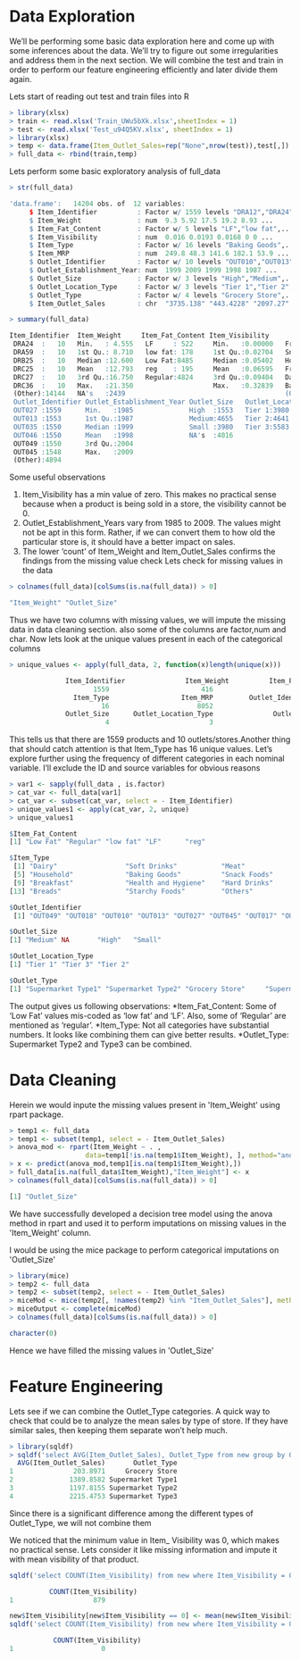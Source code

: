 # Data Exploration

We’ll be performing some basic data exploration here and come up with some inferences about the data. 
We’ll try to figure out some irregularities and address them in the next section. 
We will combine the test and train in order to perform our feature engineering  efficiently and later divide them again.

Lets start of reading out test and train files into R
```R
> library(xlsx)
> train <- read.xlsx('Train_UWu5bXk.xlsx',sheetIndex = 1)
> test <- read.xlsx('Test_u94Q5KV.xlsx', sheetIndex = 1)
> library(xlsx)
> temp <- data.frame(Item_Outlet_Sales=rep("None",nrow(test)),test[,])
> full_data <- rbind(train,temp)
```
Lets perform some basic exploratory analysis of full_data
```R
> str(full_data)
```
```R
'data.frame':	14204 obs. of  12 variables:
     $ Item_Identifier          : Factor w/ 1559 levels "DRA12","DRA24",..: 157 9 663 1122 1298 759 697 739 441 991 ...
     $ Item_Weight              : num  9.3 5.92 17.5 19.2 8.93 ...
     $ Item_Fat_Content         : Factor w/ 5 levels "LF","low fat",..: 3 5 3 5 3 5 5 3 5 5 ...
     $ Item_Visibility          : num  0.016 0.0193 0.0168 0 0 ...
     $ Item_Type                : Factor w/ 16 levels "Baking Goods",..: 5 15 11 7 10 1 14 14 6 6 ...
     $ Item_MRP                 : num  249.8 48.3 141.6 182.1 53.9 ...
     $ Outlet_Identifier        : Factor w/ 10 levels "OUT010","OUT013",..: 10 4 10 1 2 4 2 6 8 3 ...
     $ Outlet_Establishment_Year: num  1999 2009 1999 1998 1987 ...
     $ Outlet_Size              : Factor w/ 3 levels "High","Medium",..: 2 2 2 NA 1 2 1 2 NA NA ...
     $ Outlet_Location_Type     : Factor w/ 3 levels "Tier 1","Tier 2",..: 1 3 1 3 3 3 3 3 2 2 ...
     $ Outlet_Type              : Factor w/ 4 levels "Grocery Store",..: 2 3 2 1 2 3 2 4 2 2 ...
     $ Item_Outlet_Sales        : chr  "3735.138" "443.4228" "2097.27" "732.38" ...
```
```R
> summary(full_data)
```
```R
Item_Identifier  Item_Weight     Item_Fat_Content Item_Visibility                   Item_Type       Item_MRP     
 DRA24  :   10   Min.   : 4.555   LF     : 522     Min.   :0.00000   Fruits and Vegetables:2013   Min.   : 31.29  
 DRA59  :   10   1st Qu.: 8.710   low fat: 178     1st Qu.:0.02704   Snack Foods          :1989   1st Qu.: 94.01  
 DRB25  :   10   Median :12.600   Low Fat:8485     Median :0.05402   Household            :1548   Median :142.25  
 DRC25  :   10   Mean   :12.793   reg    : 195     Mean   :0.06595   Frozen Foods         :1426   Mean   :141.00  
 DRC27  :   10   3rd Qu.:16.750   Regular:4824     3rd Qu.:0.09404   Dairy                :1136   3rd Qu.:185.86  
 DRC36  :   10   Max.   :21.350                    Max.   :0.32839   Baking Goods         :1086   Max.   :266.89  
 (Other):14144   NA's   :2439                                        (Other)              :5006                   
 Outlet_Identifier Outlet_Establishment_Year Outlet_Size   Outlet_Location_Type            Outlet_Type   Item_Outlet_Sales 
 OUT027 :1559      Min.   :1985              High  :1553   Tier 1:3980          Grocery Store    :1805   Length:14204      
 OUT013 :1553      1st Qu.:1987              Medium:4655   Tier 2:4641          Supermarket Type1:9294   Class :character  
 OUT035 :1550      Median :1999              Small :3980   Tier 3:5583          Supermarket Type2:1546   Mode  :character  
 OUT046 :1550      Mean   :1998              NA's  :4016                        Supermarket Type3:1559                     
 OUT049 :1550      3rd Qu.:2004                                                                                            
 OUT045 :1548      Max.   :2009                                                                                            
 (Other):4894
 ```
Some useful observations
   1) Item_Visibility has a min value of zero. This makes no practical sense because when a product is being sold in a store,
      the visibility cannot be 0.
   2) Outlet_Establishment_Years vary from 1985 to 2009. The values might not be apt in this form. Rather, 
      if we can convert them to how old the particular store is, it should have a better impact on sales.
   3) The lower ‘count’ of Item_Weight and Item_Outlet_Sales confirms the findings from the missing value check
 Lets check for missing values in the data 
```R
> colnames(full_data)[colSums(is.na(full_data)) > 0]
```
```R
"Item_Weight" "Outlet_Size"
```
 Thus we have two columns with missing values, we will impute the missing data in data cleaning section.
 also some of the columns are factor,num and char. Now lets look at the unique values present in each of the categorical columns
```R
> unique_values <- apply(full_data, 2, function(x)length(unique(x)))
```
```R
              Item_Identifier               Item_Weight          Item_Fat_Content           Item_Visibility 
                     1559                       416                         5                     13006 
                Item_Type                  Item_MRP         Outlet_Identifier Outlet_Establishment_Year 
                       16                      8052                        10                         9 
              Outlet_Size      Outlet_Location_Type               Outlet_Type         Item_Outlet_Sales 
                        4                         3                         4                      3494 
 ```                      
This tells us that there are 1559 products and 10 outlets/stores.Another thing that should catch attention is that Item_Type has 16 unique values.
Let’s explore further using the frequency of different categories in each nominal variable. I’ll exclude the ID and source variables for obvious reasons
```R
> var1 <- sapply(full_data , is.factor)
> cat_var <- full_data[var1]
> cat_var <- subset(cat_var, select = - Item_Identifier)
> unique_values1 <- apply(cat_var, 2, unique)
> unique_values1
```
```R
$Item_Fat_Content
[1] "Low Fat" "Regular" "low fat" "LF"      "reg"    

$Item_Type
 [1] "Dairy"                 "Soft Drinks"           "Meat"                  "Fruits and Vegetables"
 [5] "Household"             "Baking Goods"          "Snack Foods"           "Frozen Foods"         
 [9] "Breakfast"             "Health and Hygiene"    "Hard Drinks"           "Canned"               
[13] "Breads"                "Starchy Foods"         "Others"                "Seafood"              

$Outlet_Identifier
 [1] "OUT049" "OUT018" "OUT010" "OUT013" "OUT027" "OUT045" "OUT017" "OUT046" "OUT035" "OUT019"

$Outlet_Size
[1] "Medium" NA       "High"   "Small" 

$Outlet_Location_Type
[1] "Tier 1" "Tier 3" "Tier 2"

$Outlet_Type
[1] "Supermarket Type1" "Supermarket Type2" "Grocery Store"     "Supermarket Type3"
```
The output gives us following observations:
*Item_Fat_Content: Some of ‘Low Fat’ values mis-coded as ‘low fat’ and ‘LF’. Also, some of ‘Regular’ are mentioned as ‘regular’.
*Item_Type: Not all categories have substantial numbers. It looks like combining them can give better results.
*Outlet_Type: Supermarket Type2 and Type3 can be combined.

# Data Cleaning

Herein we would inpute the missing values present in 'Item_Weight'  using rpart package.

```R
> temp1 <- full_data
> temp1 <- subset(temp1, select = - Item_Outlet_Sales)
> anova_mod <- rpart(Item_Weight ~ . , 
                   data=temp1[!is.na(temp1$Item_Weight), ], method="anova", na.action=na.omit)  
> x <- predict(anova_mod,temp1[is.na(temp1$Item_Weight),])
> full_data[is.na(full_data$Item_Weight),"Item_Weight"] <- x
> colnames(full_data)[colSums(is.na(full_data)) > 0]
```
```R
[1] "Outlet_Size"
```
We have successfully developed a decision tree model using the anova method in rpart  and used it to perform imputations on missing 
values in the 'Item_Weight' column.

I would be using the mice package to perform categorical imputations on 'Outlet_Size'
```R
> library(mice)
> temp2 <- full_data
> temp2 <- subset(temp2, select = - Item_Outlet_Sales)
> miceMod <- mice(temp2[, !names(temp2) %in% "Item_Outlet_Sales"], method="rf")  
> miceOutput <- complete(miceMod)
> colnames(full_data)[colSums(is.na(full_data)) > 0]
```
```R
character(0)
```
Hence we have filled the missing values in 'Outlet_Size'

# Feature Engineering

Lets see if we can combine the Outlet_Type categories. A quick way to check that could be to analyze the mean sales by type of store. If they have similar sales, then keeping them separate won’t help much.
```R
> library(sqldf)
> sqldf('select AVG(Item_Outlet_Sales), Outlet_Type from new group by Outlet_Type ')
  AVG(Item_Outlet_Sales)       Outlet_Type
1               203.8971     Grocery Store
2              1389.8582 Supermarket Type1
3              1197.8155 Supermarket Type2
4              2215.4753 Supermarket Type3
```
Since there is a significant difference among the different types of  Outlet_Type, we will not combine them

We noticed that the minimum value in Item_ Visibility was 0, which makes no practical sense. Lets consider it like missing information and impute it with mean visibility of that product.
```R
sqldf('select COUNT(Item_Visibility) from new where Item_Visibility = 0 ')
```
```R
          COUNT(Item_Visibility)
1                    879

```
```R
new$Item_Visibility[new$Item_Visibility == 0] <- mean(new$Item_Visibility)
sqldf('select COUNT(Item_Visibility) from new where Item_Visibility = 0 ')
```
```R
           COUNT(Item_Visibility)
1                      0
```

